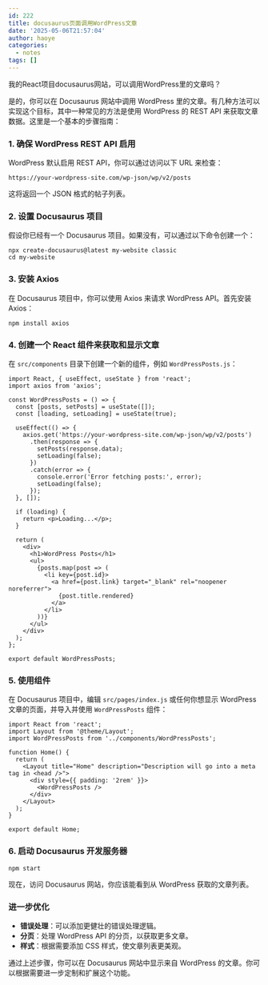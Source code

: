 ```yaml
---
id: 222
title: docusaurus页面调用WordPress文章
date: '2025-05-06T21:57:04'
author: haoye
categories:
  - notes
tags: []
---
```


我的React项目docusaurus网站，可以调用WordPress里的文章吗？

是的，你可以在 Docusaurus 网站中调用 WordPress 里的文章。有几种方法可以实现这个目标，其中一种常见的方法是使用 WordPress 的 REST API 来获取文章数据。这里是一个基本的步骤指南：

### 1. 确保 WordPress REST API 启用

WordPress 默认启用 REST API，你可以通过访问以下 URL 来检查：

```
https://your-wordpress-site.com/wp-json/wp/v2/posts
```

这将返回一个 JSON 格式的帖子列表。

### 2. 设置 Docusaurus 项目

假设你已经有一个 Docusaurus 项目。如果没有，可以通过以下命令创建一个：

```
npx create-docusaurus@latest my-website classic
cd my-website
```

### 3. 安装 Axios

在 Docusaurus 项目中，你可以使用 Axios 来请求 WordPress API。首先安装 Axios：

```
npm install axios
```

### 4. 创建一个 React 组件来获取和显示文章

在 `src/components` 目录下创建一个新的组件，例如 `WordPressPosts.js`：

```
import React, { useEffect, useState } from 'react';
import axios from 'axios';

const WordPressPosts = () => {
  const [posts, setPosts] = useState([]);
  const [loading, setLoading] = useState(true);

  useEffect(() => {
    axios.get('https://your-wordpress-site.com/wp-json/wp/v2/posts')
      .then(response => {
        setPosts(response.data);
        setLoading(false);
      })
      .catch(error => {
        console.error('Error fetching posts:', error);
        setLoading(false);
      });
  }, []);

  if (loading) {
    return <p>Loading...</p>;
  }

  return (
    <div>
      <h1>WordPress Posts</h1>
      <ul>
        {posts.map(post => (
          <li key={post.id}>
            <a href={post.link} target="_blank" rel="noopener noreferrer">
              {post.title.rendered}
            </a>
          </li>
        ))}
      </ul>
    </div>
  );
};

export default WordPressPosts;
```

### 5. 使用组件

在 Docusaurus 项目中，编辑 `src/pages/index.js` 或任何你想显示 WordPress 文章的页面，并导入并使用 `WordPressPosts` 组件：

```
import React from 'react';
import Layout from '@theme/Layout';
import WordPressPosts from '../components/WordPressPosts';

function Home() {
  return (
    <Layout title="Home" description="Description will go into a meta tag in <head />">
      <div style={{ padding: '2rem' }}>
        <WordPressPosts />
      </div>
    </Layout>
  );
}

export default Home;
```

### 6. 启动 Docusaurus 开发服务器

```
npm start
```

现在，访问 Docusaurus 网站，你应该能看到从 WordPress 获取的文章列表。

### 进一步优化

- **错误处理**：可以添加更健壮的错误处理逻辑。
- **分页**：处理 WordPress API 的分页，以获取更多文章。
- **样式**：根据需要添加 CSS 样式，使文章列表更美观。

通过上述步骤，你可以在 Docusaurus 网站中显示来自 WordPress 的文章。你可以根据需要进一步定制和扩展这个功能。
